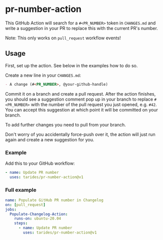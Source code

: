 # pr-number-action

This GitHub Action will search for a `#<PR_NUMBER>` token in `CHANGES.md` and
write a suggestion in your PR to replace this with the current PR's number.

Note: This only works on `pull_request` workflow events!

## Usage

First, set up the action. See below in the examples how to do so.

Create a new line in your `CHANGES.md`:

```markdown
- A change (#<PR_NUMBER>, @your-github-handle)
```

Commit it on a branch and create a pull request. After the action finishes, you
should see a suggestion comment pop up in your branch to replace `#<PR_NUMBER>`
with the number of the pull request you just opened, e.g. `#42`. You can accept
this suggestion at which point it will be committed on your branch.

To add further changes you need to pull from your branch.

Don't worry of you accidentally force-push over it, the action will just run
again and create a new suggestion for you.

### Example

Add this to your GitHub workflow:

```yaml
- name: Update PR number
  uses: tarides/pr-number-action@v1
```

### Full example

```yaml
name: Populate GitHub PR number in Changelog
on: [pull_request]
jobs:
  Populate-Changelog-Action:
    runs-on: ubuntu-20.04
    steps:
      - name: Update PR number
        uses: tarides/pr-number-action@v1
```
